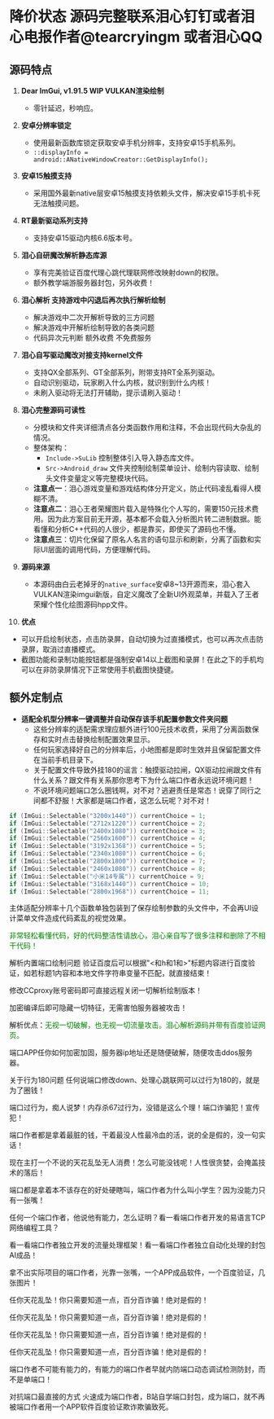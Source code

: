 # 降价状态 源码完整联系泪心钉钉或者泪心电报作者@tearcryingm 或者泪心QQ

## 源码特点

1. **Dear ImGui, v1.91.5 WIP VULKAN渲染绘制**  
   - 零针延迟，秒响应。

2. **安卓分辨率锁定**  
   - 使用最新函数库锁定获取安卓手机分辨率，支持安卓15手机系列。  
   - `::displayInfo = android::ANativeWindowCreator::GetDisplayInfo();`

3. **安卓15触摸支持**  
   - 采用国外最新native层安卓15触摸支持依赖头文件，解决安卓15手机卡死无法触摸问题。

4. **RT最新驱动系列支持**  
   - 支持安卓15驱动内核6.6版本号。

5. **泪心自研魔改解析静态库源**  
   - 享有完美验证百度代理心跳代理联网修改映射down的权限。  
   - 额外教学端游服务器封包，另外收费！

9. **泪心解析 支持游戏中闪退后再次执行解析绘制**
   - 解决游戏中二次开解析导致的三方问题
   - 解决游戏中开解析绘制导致的各类问题
   - 代码异次元判断 额外收费 不免费服务

7. **泪心自写驱动魔改对接支持kernel文件**  
   - 支持QX全部系列、GT全部系列，附带支持RT全系列驱动。  
   - 自动识别驱动，玩家刷入什么内核，就识别到什么内核！  
   - 未刷入驱动将无法打开辅助，提示请刷入驱动！

8. **泪心完整源码可读性**  
   - 分模块和文件夹详细清点各分类函数作用和注释，不会出现代码大杂乱的情况。  
   - 整体架构：  
     - `Include->SuLib` 控制整体引入导入静态库文件。  
     - `Src->Android_draw` 文件夹控制绘制菜单设计、绘制内容读取、绘制头文件变量定义等完整模块代码。  
   - **注意点一**：泪心游戏变量和游戏结构体分开定义，防止代码凌乱看得人模糊不清。  
   - **注意点二**：泪心王者荣耀图片载入是特殊化个人写的，需要150元技术费用。因为此方案目前无开源，基本都不会载入分析图片转二进制数据。能看懂和分析C++代码的人很少，都是靠买，即使买了源码也不懂。  
   - **注意点三**：切片化保留了原名人名言的语句显示和刷新，分离了函数和实际UI层面的调用代码，方便理解代码。

9. **源码来源**  
   - 本源码由白云老掉牙的`native_surface`安卓8~13开源而来，泪心套入VULKAN渲染imgui新版，自定义魔改了全新UI外观菜单，并载入了王者荣耀个性化绘图源码hpp文件。

10. **优点**  
   - 可以开启绘制状态，点击防录屏，自动切换为过直播模式，也可以再次点击防录屏，取消过直播模式。  
   - 截图功能和录制功能按钮都是强制安卓14以上截图和录屏！在此之下的手机均可以在非防录屏情况下正常使用手机截图快捷键。

## 额外定制点

- **适配全机型分辨率一键调整并自动保存该手机配置参数文件夹问题**  
  - 这些分辨率的适配需求理应额外进行100元技术收费，采用了分离函数保存和实时点击替换绘制配置效果显示。  
  - 任何玩家选择好自己的分辨率后，小地图都是即时生效并且保留配置文件在当前手机目录下。  
  - 关于配置文件导致外挂180的谣言：触摸驱动拉闸，QX驱动拉闸跟文件有什么关系？跟文件有关系那你思考下为什么端口作者永远说环境问题！  
  - 不说环境问题端口怎么圈钱啊，对不对？逃避责任是常态！说穿了同行之间都不舒服！大家都是端口作者，这怎么玩呢？对不对！

```cpp
if (ImGui::Selectable("3200x1440")) currentChoice = 1;
if (ImGui::Selectable("2712x1220")) currentChoice = 2;
if (ImGui::Selectable("2400x1080")) currentChoice = 3;
if (ImGui::Selectable("2560x1600")) currentChoice = 4;
if (ImGui::Selectable("3192x1368")) currentChoice = 5;
if (ImGui::Selectable("2340x1080")) currentChoice = 6;
if (ImGui::Selectable("2800x1800")) currentChoice = 7;
if (ImGui::Selectable("2460x1080")) currentChoice = 8;
if (ImGui::Selectable("小米14专属")) currentChoice = 9;
if (ImGui::Selectable("3168x1440")) currentChoice = 10;
if (ImGui::Selectable("2800x1968")) currentChoice = 11;
```

主体适配分辨率十几个函数单独包装到了保存绘制参数的头文件中，不会再UI设计菜单文件造成代码紊乱的视觉效果。

<span style="color: green;">非常轻松看懂代码，好的代码整洁性请放心，泪心亲自写了很多注释和删除了不相干代码！</span>

解析内置端口绘制问题
验证百度后可以根据"<和h和1和>"标题内容进行百度验证，如若标题1内容和本地文件字符串变量不匹配，就直接结束！

修改CCproxy账号密码即可直接远程关闭一切解析绘制版本！

加密编译后即可隐藏一切特征，无需害怕服务器被攻击！

解析优点：<span style="color: green;">无视一切破解，也无视一切流量攻击。泪心解析源码并带有百度验证网页。</span>

端口APP任你如何加密加固，服务器ip地址还是随便破解，随便攻击ddos服务器。

关于行为180问题
任何说端口修改down、处理心跳联网可以过行为180的，就是为了圈钱！

端口过行为，痴人说梦！内存杀67过行为，没错是这么个理！端口诈骗犯！宣传犯！

端口作者都是拿着最脏的钱，干着最没人性最冷血的活，说的全是假的，没一句实话！

现在主打一个不说的天花乱坠无人消费！怎么可能没钱呢！人性很贪婪，会掩盖技术的落后！

端口都是拿着本不该存在的好处硬瞎叫，端口作者为什么叫小学生？因为没能力只有一张嘴！

任何一个端口作者，他说他有能力，怎么证明？看一看端口作者开发的易语言TCP网络编程工具？

看一看端口作者独立开发的流量处理框架！看一看端口作者独立自动化处理的封包AI成品！

拿不出实际项目的端口作者，光靠一张嘴，一个APP成品软件，一个百度验证，几张图片！

任你天花乱坠！你只需要知道一点，百分百诈骗！绝对是假的！

任你天花乱坠！你只需要知道一点，百分百诈骗！绝对是假的！

任你天花乱坠！你只需要知道一点，百分百诈骗！绝对是假的！

任你天花乱坠！你只需要知道一点，百分百诈骗！绝对是假的！

端口作者不可能有能力的，有能力的端口作者早就内防端口动态调试检测防封，而不是单端口！

对抗端口最直接的方式
火速成为端口作者，B站自学端口封包，成为端口，就不再被端口作者用一个APP软件百度验证欺诈欺骗致死。
